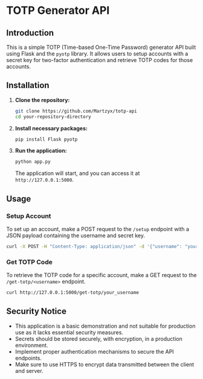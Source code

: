 # TOTP Generator API

## Introduction

This is a simple TOTP (Time-based One-Time Password) generator API built using Flask and the `pyotp` library. It allows users to setup accounts with a secret key for two-factor authentication and retrieve TOTP codes for those accounts.

## Installation

1. **Clone the repository:**

    ```bash
    git clone https://github.com/Martzyx/totp-api
    cd your-repository-directory
    ```

2. **Install necessary packages:**

    ```bash
    pip install Flask pyotp
    ```

3. **Run the application:**
    ```bash
    python app.py
    ```
    The application will start, and you can access it at `http://127.0.0.1:5000`.

## Usage

### Setup Account

To set up an account, make a POST request to the `/setup` endpoint with a JSON payload containing the username and secret key.

```bash
curl -X POST -H "Content-Type: application/json" -d '{"username": "your_username", "secret": "your_secret_key"}' http://127.0.0.1:5000/setup
```

### Get TOTP Code

To retrieve the TOTP code for a specific account, make a GET request to the `/get-totp/<username>` endpoint.

```bash
curl http://127.0.0.1:5000/get-totp/your_username
```

## Security Notice

-   This application is a basic demonstration and not suitable for production use as it lacks essential security measures.
-   Secrets should be stored securely, with encryption, in a production environment.
-   Implement proper authentication mechanisms to secure the API endpoints.
-   Make sure to use HTTPS to encrypt data transmitted between the client and server.
